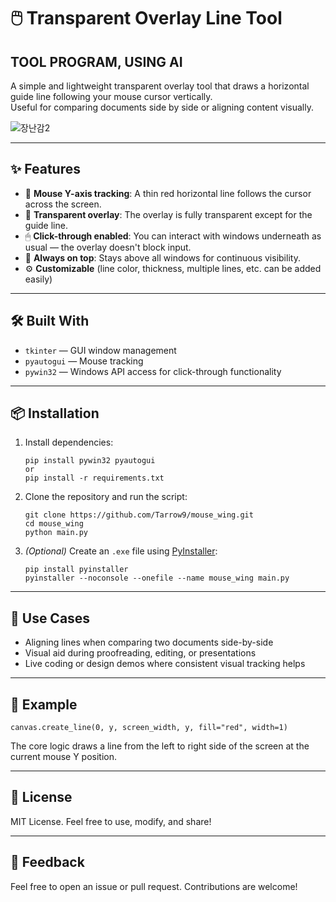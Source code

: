 # 🖱️ Transparent Overlay Line Tool
## TOOL PROGRAM, USING AI

A simple and lightweight transparent overlay tool that draws a horizontal guide line following your mouse cursor vertically.  
Useful for comparing documents side by side or aligning content visually.

![장난감2](https://github.com/user-attachments/assets/b5160bf8-26ac-4bcd-9712-c3fbff2f59d4)

---

## ✨ Features

- 🎯 **Mouse Y-axis tracking**: A thin red horizontal line follows the cursor across the screen.
- 🧼 **Transparent overlay**: The overlay is fully transparent except for the guide line.
- 🖱 **Click-through enabled**: You can interact with windows underneath as usual — the overlay doesn't block input.
- 📌 **Always on top**: Stays above all windows for continuous visibility.
- ⚙️ **Customizable** (line color, thickness, multiple lines, etc. can be added easily)

---

## 🛠️ Built With

- `tkinter` — GUI window management  
- `pyautogui` — Mouse tracking  
- `pywin32` — Windows API access for click-through functionality  

---

## 📦 Installation

1. Install dependencies:

   ```
   pip install pywin32 pyautogui
   or
   pip install -r requirements.txt
   ```

2. Clone the repository and run the script:

   ```
   git clone https://github.com/Tarrow9/mouse_wing.git
   cd mouse_wing
   python main.py
   ```

3. *(Optional)* Create an `.exe` file using [PyInstaller](https://pyinstaller.org/):

   ```
   pip install pyinstaller
   pyinstaller --noconsole --onefile --name mouse_wing main.py
   ```

---

## 📌 Use Cases

- Aligning lines when comparing two documents side-by-side  
- Visual aid during proofreading, editing, or presentations  
- Live coding or design demos where consistent visual tracking helps

---

## 🧪 Example

```
canvas.create_line(0, y, screen_width, y, fill="red", width=1)
```

The core logic draws a line from the left to right side of the screen at the current mouse Y position.

---

## 📝 License

MIT License. Feel free to use, modify, and share!

---

## 💬 Feedback

Feel free to open an issue or pull request. Contributions are welcome!
